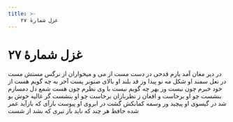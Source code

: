 ```yaml
---
title: >-
    غزل شمارهٔ ۲۷
---
```

# غزل شمارهٔ ۲۷

در دیر مغان آمد یارم قدحی در دست
مست از می و میخواران از نرگس مستش مست
در نعل سمند او شکل مه نو پیدا
وز قد بلند او بالای صنوبر پست
آخر به چه گویم هست از خود خبرم چون نیست
وز بهر چه گویم نیست با وی نظرم چون هست
شمع دل دمسازم بنشست چو او برخاست
و افغان ز نظربازان برخاست چو او بنشست
گر غالیه خوش بو شد در گیسوی او پیچید
ور وسمه کمانکش گشت در ابروی او پیوست
بازآی که بازآید عمر شده حافظ
هر چند که ناید باز تیری که بشد از شست
